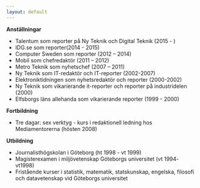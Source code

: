 ```yaml
---
layout: default
---
```


**Anställningar** 

- Talentum som reporter på Ny Teknik och Digital Teknik (2015 - )
- IDG.se som reporter(2014 - 2015)
- Computer Sweden som reporter (2012 – 2014)
- Mobil som chefredaktör (2011 – 2012) 
- Metro Teknik som nyhetschef (2007 – 2011) 
- Ny Teknik som IT-redaktör och IT-reporter (2002-2007) 
- Elektroniktidningen som nyhetsredaktör och reporter (2000-2002) 
- Ny Teknik som vikarierande it-reporter och reporter på industridelen (2000) 
- Elfsborgs läns allehanda som vikarierande reporter (1999 - 2000) 


**Fortbildning**
- Tre dagar: sex verktyg - kurs i redaktionell ledning hos Mediamentorerna (hösten 2008) 

**Utbildning** 
- Journalisthögskolan i Göteborg (ht 1998 - vt 1999) 
- Magisterexamen i miljövetenskap Göteborgs universitet (vt 1994- vt1998) 
- Fristående kurser i statistik, matematik, statskunskap, engelska, filosofi och datavetenskap vid Göteborgs universitet 
